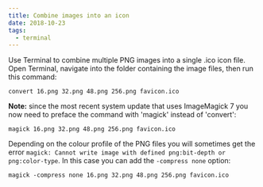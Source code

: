 ```yaml
---
title: Combine images into an icon
date: 2018-10-23
tags:
  - terminal
---
```


Use Terminal to combine multiple PNG images into a single .ico icon file. Open Terminal, navigate into the folder containing the image files, then run this command:

~~~shell
convert 16.png 32.png 48.png 256.png favicon.ico
~~~

**Note:** since the most recent system update that uses ImageMagick 7 you now need to preface the command with 'magick' instead of 'convert': 

~~~shell
magick 16.png 32.png 48.png 256.png favicon.ico
~~~

Depending on the colour profile of the PNG files you will sometimes get the error `magick: Cannot write image with defined png:bit-depth or png:color-type`. In this case you can add the `-compress none` option:

~~~shell
magick -compress none 16.png 32.png 48.png 256.png favicon.ico
~~~